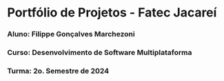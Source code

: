 # Portfólio de Projetos - Fatec Jacareí
### Aluno: Filippe Gonçalves Marchezoni
### Curso: Desenvolvimento de Software Multiplataforma
### Turma: 2o. Semestre de 2024
